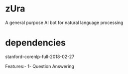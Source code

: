 # zUra
A general purpose AI bot for natural language processing

# dependencies
stanford-corenlp-full-2018-02-27

Features:-
    1-  Question Answering
